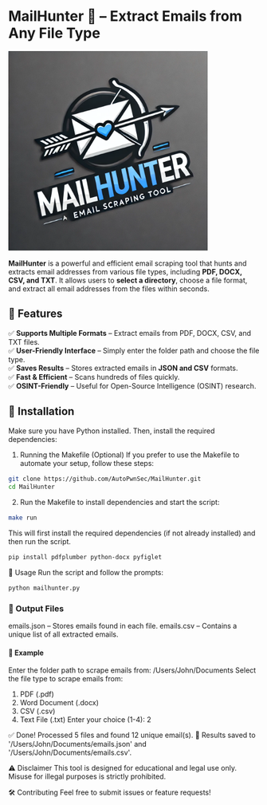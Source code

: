 # MailHunter 🏹 – Extract Emails from Any File Type  

<img src="MailHunter.webp" alt="MailHunter Logo" width="400">

**MailHunter** is a powerful and efficient email scraping tool that hunts and extracts email addresses from various file types, including **PDF, DOCX, CSV, and TXT**. It allows users to **select a directory**, choose a file format, and extract all email addresses from the files within seconds.  
                            
## 🚀 Features  
✅ **Supports Multiple Formats** – Extract emails from PDF, DOCX, CSV, and TXT files.  
✅ **User-Friendly Interface** – Simply enter the folder path and choose the file type.  
✅ **Saves Results** – Stores extracted emails in **JSON and CSV** formats.  
✅ **Fast & Efficient** – Scans hundreds of files quickly.  
✅ **OSINT-Friendly** – Useful for Open-Source Intelligence (OSINT) research.  

## 🔧 Installation  
Make sure you have Python installed. Then, install the required dependencies:  

1. Running the Makefile (Optional)
If you prefer to use the Makefile to automate your setup, follow these steps:
```sh
git clone https://github.com/AutoPwnSec/MailHunter.git
cd MailHunter
```

2. Run the Makefile to install dependencies and start the script:
 ```sh
make run
```
This will first install the required dependencies (if not already installed) and then run the script.


```sh
pip install pdfplumber python-docx pyfiglet
```

📌 Usage
Run the script and follow the prompts:
```sh
python mailhunter.py
```

### 📂 Output Files
emails.json – Stores emails found in each file.
emails.csv – Contains a unique list of all extracted emails.

#### 🎯 Example
Enter the folder path to scrape emails from: /Users/John/Documents
Select the file type to scrape emails from:
1. PDF (.pdf)
2. Word Document (.docx)
3. CSV (.csv)
4. Text File (.txt)
Enter your choice (1-4): 2

✅ Done! Processed 5 files and found 12 unique email(s).
📂 Results saved to '/Users/John/Documents/emails.json' and '/Users/John/Documents/emails.csv'.

⚠️ Disclaimer
This tool is designed for educational and legal use only. Misuse for illegal purposes is strictly prohibited.

🛠 Contributing
Feel free to submit issues or feature requests!

